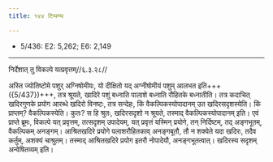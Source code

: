 ```yaml
---
title: १४४ टिप्पण्यः

---
```

- 5/436: E2: 5,262; E6: 2,149

____________________________________________


निर्देशात् तु विकल्पे यत्प्रवृत्तम्//६.३.२८//

अस्ति ज्योतिष्टोमे पशुर् अग्निषोमीयः, यो दीक्षितो यद् अग्नीषोमीयं पशुम् आलभत इति+++({5/437})+++, तत्र श्रूयते, खादिरे पशुं बध्नाति पालाशे बध्नाति रौहितके बध्नातीति। तत्र कदाचित् खदिरगुणके प्रयोग आरब्धे खदिरो विनष्टः, तत्र सन्देहः, किं वैकल्पिकस्योपादानम् उत खदिरसदृशस्येति। किं प्राप्तम्? वैकल्पिकस्येति। कुतः? स हि श्रुतः, खदिरसदृशो न श्रूयते, तस्माद् वैकल्पिकस्योपादानम् इति।
एवं प्राप्ते ब्रूमः, विकल्पे यत् प्रवृत्तम्, तत्सदृशम् उपादेयम्, यत् प्रवृत्तं यस्मिन् प्रयोगे, तन् निर्दिष्टम्, तद् अङ्गभूतम्, वैकल्पिकम् अनङ्गम्। आश्रितखदिरे प्रयोगे पलाशरौहितकाव् अनङ्गबूतौ, तौ न शक्येते यदा खदिरः, तदैव कर्तुम्, अशक्यं चाश्रुतम्। तस्माद् आश्रितखदिरे प्रयोग इतरौ नोपादेयौ, अनङ्गभूतत्वात्। खदिरस्य सदृशम् अन्वेषितव्यम् इति।